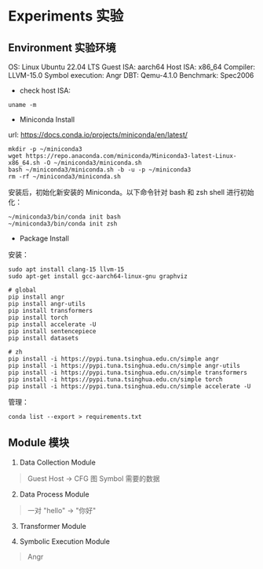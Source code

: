 # Experiments 实验

## Environment 实验环境

OS: Linux Ubuntu 22.04 LTS
Guest ISA: aarch64
Host ISA: x86_64
Compiler: LLVM-15.0
Symbol execution: Angr
DBT: Qemu-4.1.0
Benchmark: Spec2006


- check host ISA:
```
uname -m
```

- Miniconda Install

url: https://docs.conda.io/projects/miniconda/en/latest/

```
mkdir -p ~/miniconda3
wget https://repo.anaconda.com/miniconda/Miniconda3-latest-Linux-x86_64.sh -O ~/miniconda3/miniconda.sh
bash ~/miniconda3/miniconda.sh -b -u -p ~/miniconda3
rm -rf ~/miniconda3/miniconda.sh
```

安装后，初始化新安装的 Miniconda。以下命令针对 bash 和 zsh shell 进行初始化：
```
~/miniconda3/bin/conda init bash
~/miniconda3/bin/conda init zsh
```

- Package Install

安装：
```
sudo apt install clang-15 llvm-15
sudo apt-get install gcc-aarch64-linux-gnu graphviz

# global
pip install angr
pip install angr-utils
pip install transformers
pip install torch
pip install accelerate -U
pip install sentencepiece
pip install datasets

# zh
pip install -i https://pypi.tuna.tsinghua.edu.cn/simple angr
pip install -i https://pypi.tuna.tsinghua.edu.cn/simple angr-utils
pip install -i https://pypi.tuna.tsinghua.edu.cn/simple transformers
pip install -i https://pypi.tuna.tsinghua.edu.cn/simple torch
pip install -i https://pypi.tuna.tsinghua.edu.cn/simple accelerate -U

```

管理：
```
conda list --export > requirements.txt
```


## Module 模块

1. Data Collection Module

> Guest Host -> CFG 图
> Symbol 需要的数据

2. Data Process Module

> 一对
> "hello" -> "你好"


3. Transformer Module




4. Symbolic Execution Module

> Angr